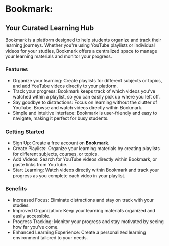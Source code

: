 # Bookmark: 
## Your Curated Learning Hub
Bookmark is a platform designed to help students organize and track their learning journeys. Whether you're using YouTube playlists or individual videos for your studies, Bookmark offers a centralized space to manage your learning materials and monitor your progress.

### Features
- Organize your learning: Create playlists for different subjects or topics, and add YouTube videos directly to your platform.
- Track your progress: Bookmark keeps track of which videos you've watched within a playlist, so you can easily pick up where you left off.
- Say goodbye to distractions: Focus on learning without the clutter of YouTube. Browse and watch videos directly within Bookmark.
- Simple and intuitive interface: Bookmark is user-friendly and easy to navigate, making it perfect for busy students.

### Getting Started
- Sign Up: Create a free account on **Bookmark**.
- Create Playlists: Organize your learning materials by creating playlists for different subjects, courses, or topics.
- Add Videos: Search for YouTube videos directly within Bookmark, or paste links from YouTube.
- Start Learning: Watch videos directly within Bookmark and track your progress as you complete each video in your playlist.

### Benefits
- Increased Focus: Eliminate distractions and stay on track with your studies.
- Improved Organization: Keep your learning materials organized and easily accessible.
- Progress Tracking: Monitor your progress and stay motivated by seeing how far you've come.
- Enhanced Learning Experience: Create a personalized learning environment tailored to your needs.
